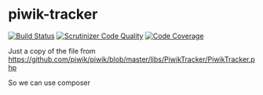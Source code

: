 piwik-tracker
=============
[![Build Status](https://travis-ci.org/ThaDafinser/piwik-tracker.svg?branch=master)](https://travis-ci.org/ThaDafinser/piwik-tracker)
[![Scrutinizer Code Quality](https://scrutinizer-ci.com/g/ThaDafinser/piwik-tracker/badges/quality-score.png?b=master)](https://scrutinizer-ci.com/g/ThaDafinser/piwik-tracker/?branch=master)
[![Code Coverage](https://scrutinizer-ci.com/g/ThaDafinser/piwik-tracker/badges/coverage.png?b=master)](https://scrutinizer-ci.com/g/ThaDafinser/piwik-tracker/?branch=master)

Just a copy of the file from https://github.com/piwik/piwik/blob/master/libs/PiwikTracker/PiwikTracker.php

So we can use composer
